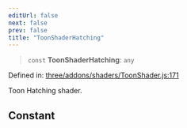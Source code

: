 ```yaml
---
editUrl: false
next: false
prev: false
title: "ToonShaderHatching"
---
```


> `const` **ToonShaderHatching**: `any`

Defined in: [three/addons/shaders/ToonShader.js:171](https://github.com/DefinitelyMaybe/three-i18n/blob/fa57b79433d1c349ffb23a78727299c8d4190136/three/addons/shaders/ToonShader.js#L171)

Toon Hatching shader.

## Constant
